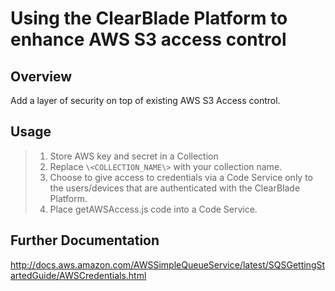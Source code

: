 # Using the ClearBlade Platform to enhance AWS S3 access control

## Overview

Add a layer of security on top of existing AWS S3 Access control.

## Usage

>1. Store AWS key and secret in a Collection
>2. Replace `\<COLLECTION_NAME\>` with your collection name.
>3. Choose to give access to credentials via a Code Service only to the users/devices that are authenticated with the ClearBlade Platform.
>4. Place getAWSAccess.js code into a Code Service.

## Further Documentation

http://docs.aws.amazon.com/AWSSimpleQueueService/latest/SQSGettingStartedGuide/AWSCredentials.html